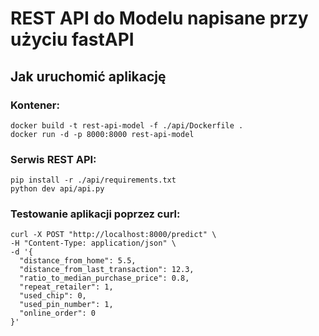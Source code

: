 # REST API do Modelu napisane przy użyciu fastAPI

## Jak uruchomić aplikację

### Kontener:

```
docker build -t rest-api-model -f ./api/Dockerfile .
docker run -d -p 8000:8000 rest-api-model
```

### Serwis REST API:

```
pip install -r ./api/requirements.txt
python dev api/api.py
```

### Testowanie aplikacji poprzez curl:

```
curl -X POST "http://localhost:8000/predict" \
-H "Content-Type: application/json" \
-d '{
  "distance_from_home": 5.5,
  "distance_from_last_transaction": 12.3,
  "ratio_to_median_purchase_price": 0.8,
  "repeat_retailer": 1,
  "used_chip": 0,
  "used_pin_number": 1,
  "online_order": 0
}'
```
